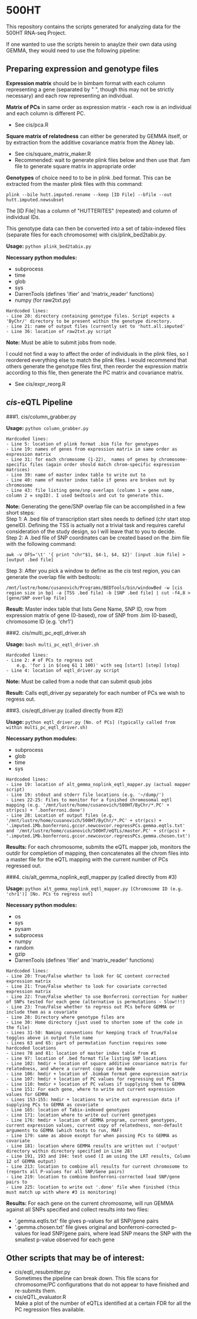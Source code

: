 500HT
=====

This repository contains the scripts generated for analyzing data for the 500HT RNA-seq Project.

If one wanted to use the scripts herein to anaylze their own data using GEMMA, they would need to use the following pipeline:

Preparing expression and genotype files
---------------------------------------
**Expression matrix** should be in bimbam format with each column representing a gene (separated by " ", though this may not be strictly necessary) and each row representing an individual.

**Matrix of PCs** in same order as expression matrix - each row is an individual and each column is different PC.  
   - See cis/pca.R

**Square matrix of relatedness** can either be generated by GEMMA itself, or by extraction from the additive covariance matrix from the Abney lab.  
   - See cis/square_matrix_maker.R  
   - Recommended: wait to generate plink files below and then use that .fam file to generate square matrix in appropriate order

**Genotypes** of choice need to to be in plink .bed format. This can be extracted from the master plink files with this command:

```shell
plink --bile hutt.imputed.rename --keep [ID File] --bfile --out hutt.imputed.newsubset
```
The [ID File] has a column of "HUTTERITES" (repeated) and column of individual IDs.

This genotype data can then be converted into a set of tabix-indexed files (separate files for each chromosome) with cis/plink_bed2tabix.py.

**Usage:** `python plink_bed2tabix.py`

**Necessary python modules:**
- subprocess
- time
- glob
- sys
- DarrenTools (defines 'ifier' and 'matrix_reader' functions)
- numpy (for raw2txt.py)

```
Hardcoded lines:
- Line 20: directory containing genotype files. Script expects a 'ByChr/' directory to be present within the genotype directory.
- Line 21: name of output files (currently set to 'hutt.all.imputed'
- Line 36: location of raw2txt.py script
```

**Note:**
Must be able to submit jobs from node.

I could not find a way to affect the order of individuals in the plink files, so I reordered everything else to match the plink files. I would recommend that others generate the genotype files first, then reorder the expression matrix according to this file, then generate the PC matrix and covariance matrix.  
   - See cis/expr_reorg.R

_cis_-eQTL Pipeline
-------------
###1. cis/column_grabber.py

**Usage:** `python column_grabber.py`

```
Hardcoded lines:
- Line 5: location of plink format .bim file for genotypes
- Line 19: names of genes from expression matrix in same order as expression matrix
- Line 31: for each chromosome (1-22),  names of genes by chromosome-specific files (again order should match chrom-specific expression matrices)
- Line 39: name of master index table to write out to
- Line 40: name of master index table if genes are broken out by chromosome
- Line 43: file listing gene/snp overlaps (column 1 = gene name, column 2 = snpID). I used bedtools and cut to generate this.
```

**Note:**
Generating the gene/SNP overlap file can be accomplished in a few short steps:  
Step 1: A .bed file of transcription start sites needs to defined (chr start stop geneID). Defining the TSS is actually not a trivial task and requires careful consideration of the study design, so I will leave that to you to decide.  
Step 2: A .bed file of SNP coordinates can be created based on the .bim file with the following command:  
```shell
awk -v OFS='\t' '{ print "chr"$1, $4-1, $4, $2}' [input .bim file] > [output .bed file]
```
Step 3: After you pick a window to define as the _cis_ test region, you can generate the overlap file with bedtools:  
```shell
/mnt/lustre/home/cusanovich/Programs/BEDTools/bin/windowBed -w [cis region size in bp] -a [TSS .bed file] -b [SNP .bed file] | cut -f4,8 > [gene/SNP overlap file]
```

**Result:**
Master index table that lists Gene Name, SNP ID, row from expression matrix of gene (0-based), row of SNP from .bim (0-based), chromosome ID (e.g. 'chr1')

###2. cis/multi_pc_eqtl_driver.sh

**Usage:** `bash multi_pc_eqtl_driver.sh`

```
Hardcoded lines:
- Line 2: # of PCs to regress out
    e.g. 'for i in $(seq 61 1 100)' with seq [start] [step] [stop]
- Line 4: location of eqtl_driver.py script
```

**Note:**
Must be called from a node that can submit qsub jobs

**Result:**
Calls eqtl_driver.py separately for each number of PCs we wish to regress out.

###3. cis/eqtl_driver.py (called directly from #2)

**Usage:** `python eqtl_driver.py [No. of PCs] (typically called from within multi_pc_eqtl_driver.sh)`

**Necessary python modules:**
   - subprocess
   - glob
   - time
   - sys

```
Hardcoded lines:
- Line 19: location of alt_gemma_noplink_eqtl_mapper.py (actual mapper script)
- Line 19: stdout and stderr file locations (e.g. '~/dump/')
- Lines 22-25: Files to monitor for a finished chromosomal eqtl mapping (e.g. '/mnt/lustre/home/cusanovich/500HT/ByChr/*.PC' + str(pcs) + '.bonferroni.done')
- Line 28: Location of output files (e.g. '/mnt/lustre/home/cusanovich/500HT/ByChr/*.PC' + str(pcs) + '.imputed.1Mb.bonferroni.gccor.newcovcor.regressPCs.gemma.eqtls.txt' and '/mnt/lustre/home/cusanovich/500HT/eQTLs/master.PC' + str(pcs) + '.imputed.1Mb.bonferroni.gccor.newcovcor.regressPCs.gemma.chosen.txt')
```

**Results:**
For each chromosome, submits the eQTL mapper job, monitors the outdir for completion of mapping, then concatenates all the chrom files into a master file for the eQTL mapping with the current number of PCs regressed out.

###4. cis/alt_gemma_noplink_eqtl_mapper.py (called directly from #3)

**Usage:** `python alt_gemma_noplink_eqtl_mapper.py [Chromosome ID (e.g. 'chr1')] [No. PCs to regress out]`

**Necessary python modules:**
   - os
   - sys
   - pysam
   - subprocess
   - numpy
   - random
   - gzip
   - DarrenTools (defines 'ifier' and 'matrix_reader' functions)

```
Hardcoded lines:
- Line 20: True/False whether to look for GC content corrected expression matrix
- Line 21: True/False whether to look for covariate corrected expression matrix
- Line 22: True/False whether to use Bonferroni correction for number of SNPs tested for each gene (alternative is permutations - Slow!!!)
- Line 23: True/False whether to regress out PCs before GEMMA or include them as a covariate
- Line 28: Directory where genotype files are
- Line 30: Home directory (just used to shorten some of the code in the file)
- Lines 31-50: Naming conventions for keeping track of True/False toggles above in output file name
- Lines 63 and 65: part of permutation function requires some hardcoded locations
- Lines 78 and 81: location of master index table from #1
- Line 97: location of .bed format file listing SNP locations
- Line 102: hmdir + location of square additive covariance matrix for relatedness, and where a current copy can be made
- Line 106: hmdir + location of .bimbam format gene expression matrix
- Line 107: hmdir + location of PC values for regressing out PCs
- Line 110: hmdir + location of PC values if supplying them to GEMMA
- Line 151: For each gene, where to write out current expression values for GEMMA
- Lines 153-155: hmdir + locations to write out expression data if supplying PCs to GEMMA as covariate
- Line 165: location of Tabix-indexed genotypes
- Line 171: location where to write out current genotypes
- Line 176: hmdir + location of GEMMA program, current genotypes, current expression values, current copy of relatedness, non-default arguments to GEMMA (which tests to run, MAF)
- Line 179: same as above except for when passing PCs to GEMMA as covariate
- Line 181: location where GEMMA results are written out ('output' directory within directory specified in Line 28)
- Line 191, 193 and 194: test used (I am using the LRT results, Column 12 of GEMMA output)
- Line 213: location to combine all results for current chromosome to (reports all P-values for all SNP/Gene pairs)
- Line 219: location to combine bonferroni-corrected lead SNP/gene pairs to
- Line 225: location to write out '.done' file when finished (this must match up with where #3 is monitoring)
```

**Results:**
For each gene on the current chromosome, will run GEMMA against all SNPs specified and collect results into two files:
   - '.gemma.eqtls.txt' file gives p-values for all SNP/gene pairs
   - '.gemma.chosen.txt' file gives original and bonferroni-corrected p-values for lead SNP/gene pairs, where lead SNP means the SNP with the smallest p-value observed for each gene


Other scripts that may be of interest:
--------------------------------------
- cis/eqtl_resubmitter.py  
	Sometimes the pipeline can break down. This file scans for chromosome/PC configurations that do not appear to have finished and re-submits them.
- cis/eQTL_evaluator.R  
	Make a plot of the number of eQTLs identified at a certain FDR for all the PC regression files available.
